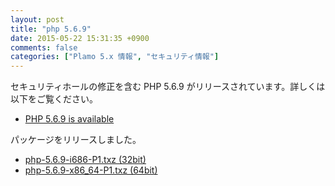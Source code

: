```yaml
---
layout: post
title: "php 5.6.9"
date: 2015-05-22 15:31:35 +0900
comments: false
categories: ["Plamo 5.x 情報", "セキュリティ情報"]
---
```

セキュリティホールの修正を含む PHP 5.6.9 がリリースされています。詳しくは以下をご覧ください。

* [PHP 5.6.9 is available](http://php.net/archive/2015.php#id2015-05-14-3)

パッケージをリリースしました。

* [php-5.6.9-i686-P1.txz (32bit)](ftp://plamo.linet.gr.jp/pub/Plamo-5.x/x86/plamo/05_ext/network2.txz/php-5.6.9-i686-P1.txz)
* [php-5.6.9-x86_64-P1.txz (64bit)](ftp://plamo.linet.gr.jp/pub/Plamo-5.x/x86_64/plamo/05_ext/network2.txz/php-5.6.9-x86_64-P1.txz)